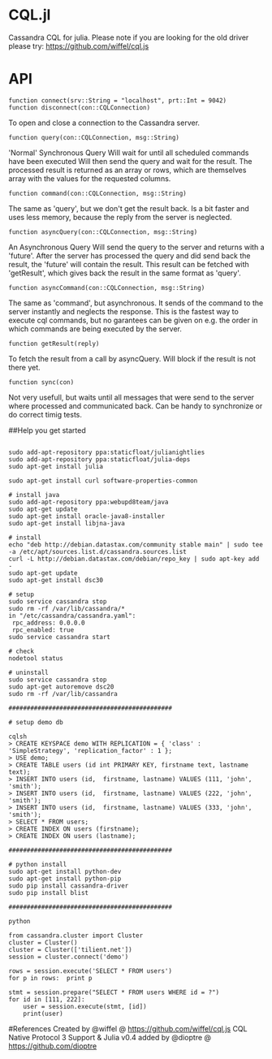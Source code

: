 CQL.jl
======

Cassandra CQL for julia. Please note if you are looking for the old driver please try: https://github.com/wiffel/cql.js


API
===

    function connect(srv::String = "localhost", prt::Int = 9042)
    function disconnect(con::CQLConnection)

To open and close a connection to the Cassandra server.

    function query(con::CQLConnection, msg::String)

'Normal' Synchronous Query
Will wait for until all scheduled commands have been executed
Will then send the query and wait for the result.
The processed result is returned as an array or
rows, which are themselves array with the values
for the requested columns.

    function command(con::CQLConnection, msg::String)

The same as 'query', but we don't get the result back.
Is a bit faster and uses less memory, because the
reply from the server is neglected.

    function asyncQuery(con::CQLConnection, msg::String)

An Asynchronous Query
Will send the query to the server and returns 
with a 'future'. After the server has processed the
query and did send back the result, the 'future' will
contain the result. This result can be fetched with
'getResult', which gives back the result in 
the same format as 'query'.

    function asyncCommand(con::CQLConnection, msg::String)

The same as 'command', but asynchronous.
It sends of the command to the server instantly and
neglects the response.
This is the fastest way to execute cql commands, but
no garantees can be given on e.g. the order in which
commands are being executed by the server.

    function getResult(reply)

To fetch the result from a call by asyncQuery.
Will block if the result is not there yet.

    function sync(con)

Not very usefull, but waits until all messages
that were send to the server where processed and
communicated back.
Can be handy to synchronize or do correct timig tests.

##Help you get started

```

sudo add-apt-repository ppa:staticfloat/julianightlies
sudo add-apt-repository ppa:staticfloat/julia-deps
sudo apt-get install julia

sudo apt-get install curl software-properties-common
 
# install java
sudo add-apt-repository ppa:webupd8team/java
sudo apt-get update
sudo apt-get install oracle-java8-installer
sudo apt-get install libjna-java

# install
echo "deb http://debian.datastax.com/community stable main" | sudo tee -a /etc/apt/sources.list.d/cassandra.sources.list
curl -L http://debian.datastax.com/debian/repo_key | sudo apt-key add -
sudo apt-get update
sudo apt-get install dsc30

# setup
sudo service cassandra stop
sudo rm -rf /var/lib/cassandra/*
in "/etc/cassandra/cassandra.yaml":
 rpc_address: 0.0.0.0
 rpc_enabled: true
sudo service cassandra start

# check
nodetool status

# uninstall
sudo service cassandra stop
sudo apt-get autoremove dsc20
sudo rm -rf /var/lib/cassandra

#############################################

# setup demo db

cqlsh
> CREATE KEYSPACE demo WITH REPLICATION = { 'class' : 'SimpleStrategy', 'replication_factor' : 1 };
> USE demo;
> CREATE TABLE users (id int PRIMARY KEY, firstname text, lastname text);
> INSERT INTO users (id,  firstname, lastname) VALUES (111, 'john', 'smith');
> INSERT INTO users (id,  firstname, lastname) VALUES (222, 'john', 'smith');
> INSERT INTO users (id,  firstname, lastname) VALUES (333, 'john', 'smith');
> SELECT * FROM users;
> CREATE INDEX ON users (firstname);
> CREATE INDEX ON users (lastname);

#############################################

# python install
sudo apt-get install python-dev
sudo apt-get install python-pip
sudo pip install cassandra-driver
sudo pip install blist

#############################################

python

from cassandra.cluster import Cluster
cluster = Cluster()
cluster = Cluster(['tilient.net'])
session = cluster.connect('demo')

rows = session.execute('SELECT * FROM users')
for p in rows:  print p

stmt = session.prepare("SELECT * FROM users WHERE id = ?")  
for id in [111, 222]:
    user = session.execute(stmt, [id])
    print(user)

```

#References
Created by
@wiffel @ https://github.com/wiffel/cql.js
CQL Native Protocol 3 Support & Julia v0.4 added by
@dioptre @ https://github.com/dioptre

